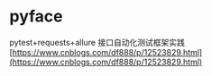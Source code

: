 # pyface
pytest+requests+allure 接口自动化测试框架实践
<br/>
[https://www.cnblogs.com/df888/p/12523829.html](https://www.cnblogs.com/df888/p/12523829.html)
